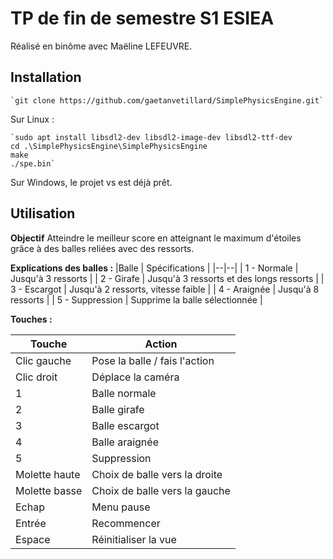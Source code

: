 # TP de fin de semestre S1 ESIEA
Réalisé en binôme avec Maëline LEFEUVRE.

## Installation
    `git clone https://github.com/gaetanvetillard/SimplePhysicsEngine.git`

Sur Linux :

    `sudo apt install libsdl2-dev libsdl2-image-dev libsdl2-ttf-dev
    cd .\SimplePhysicsEngine\SimplePhysicsEngine
    make
    ./spe.bin`
Sur Windows, le projet vs est déjà prêt.

## Utilisation
**Objectif**
Atteindre le meilleur score en atteignant le maximum d'étoiles grâce à des balles reliées avec des ressorts.

**Explications des balles :**
|Balle | Spécifications |
|--|--|
| 1 - Normale | Jusqu'à 3 ressorts |
| 2 - Girafe | Jusqu'à 3 ressorts et des longs ressorts |
| 3 - Escargot | Jusqu'à 2 ressorts, vitesse faible |
| 4 - Araignée | Jusqu'à 8 ressorts |
| 5 - Suppression | Supprime la balle sélectionnée |


**Touches :**

|Touche|Action  |
|--|--|
| Clic gauche | Pose la balle / fais l'action |
| Clic droit| Déplace la caméra |
| 1 | Balle normale |
| 2 | Balle girafe |
| 3 | Balle escargot |
| 4 | Balle araignée |
| 5 | Suppression |
| Molette haute | Choix de balle vers la droite|
| Molette basse | Choix de balle vers la gauche|
| Echap | Menu pause |
| Entrée | Recommencer |
| Espace | Réinitialiser la vue  |
